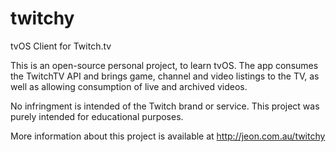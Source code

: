 # twitchy
tvOS Client for Twitch.tv

This is an open-source personal project, to learn tvOS. The app consumes the TwitchTV API and brings game, channel and video listings to the TV, as well as allowing consumption of live and archived videos.

No infringment is intended of the Twitch brand or service. This project was purely intended for educational purposes.

More information about this project is available at http://jeon.com.au/twitchy